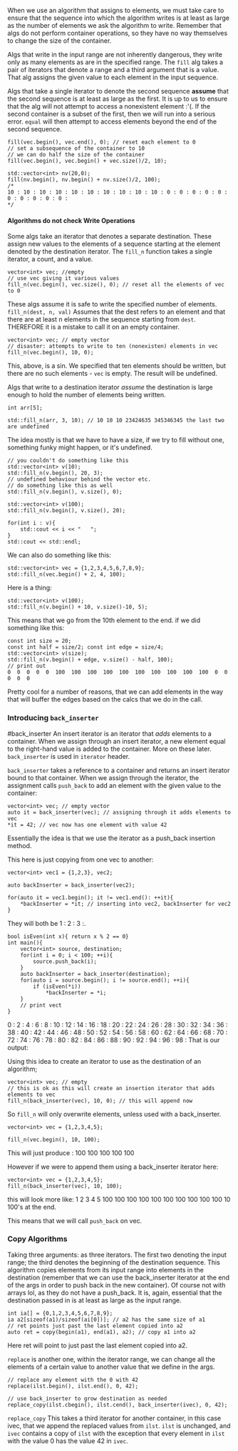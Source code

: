 When we use an algorithm that assigns to elements, we must take care to ensure that the sequence into which the algorithm writes is at least as large as the number of elements we ask the algorithm to write. 
Remember that algs do not perform container operations, so they have no way themselves to change the size of the container. 

Algs that write in the input range are not inherently dangerous, they write only as many elements as are in the specified range. 
The `fill` alg takes a pair of iterators that denote a range and a third argument that is a value. 
That alg assigns the given value to each element in the input sequence. 

Algs that take a single iterator to denote the second sequence **assume** that the second sequence is at least as large as the first. It is up to us to ensure that the alg will not attempt to access a nonexistent element :'(. If the second container is a subset of the first, then we will run into a serious error. `equal` will then attempt to access elements beyond the end of the second sequence. 

```
fill(vec.begin(), vec.end(), 0); // reset each element to 0
// set a subsequence of the container to 10
// we can do half the size of the container
fill(vec.begin(), vec.begin() + vec.size()/2, 10);
```


```
std::vector<int> nv(20,0);
fill(nv.begin(), nv.begin() + nv.size()/2, 100);
/*
10 : 10 : 10 : 10 : 10 : 10 : 10 : 10 : 10 : 10 : 0 : 0 : 0 : 0 : 0 : 0 : 0 : 0 : 0 : 0 :
*/
```

#### Algorithms do not check Write Operations
Some algs take an iterator that denotes a separate destination. 
These assign new values to the elements of a sequence starting at the element denoted by the destination iterator. 
The `fill_n` function takes a single iterator, a count, and a value. 
```
vector<int> vec; //empty
// use vec giving it various values
fill_n(vec.begin(), vec.size(), 0); // reset all the elements of vec to 0
```
These algs assume it is safe to write the specified number of elements. 
`fill_n(dest, n, val)`
Assumes that the dest refers to an element and that there are at least n elements in the sequence starting from `dest`.
THEREFORE it is a mistake to call it on an empty container. 
```
vector<int> vec; // empty vector
// disaster: attempts to write to ten (nonexisten) elements in vec
fill_n(vec.begin(), 10, 0);
```
This, above, is a sin. We specified that ten elements should be written, but there are no such elements - `vec` is empty. The result will be undefined. 

Algs that write to a destination iterator *assume* the destination is large enough to hold the number of elements being written. 


```
int arr[5];

std::fill_n(arr, 3, 10); // 10 10 10 23424635 345346345 the last two are undefined
```
The idea mostly is that we have to have a size, if we try to fill without one, something funky might happen, or it's undefined. 

```
// you couldn't do something like this 
std::vector<int> v(10);
std::fill_n(v.begin(), 20, 3);
// undefined behaviour behind the vector etc. 
// do something like this as well 
std::fill_n(v.begin(), v.size(), 0);
```


```
std::vector<int> v(100);
std::fill_n(v.begin(), v.size(), 20);

for(int i : v){ 
	std::cout << i << "   ";
}
std::cout << std::endl;
```

We can also do something like this: 
```
std::vector<int> vec = {1,2,3,4,5,6,7,8,9};
std::fill_n(vec.begin() + 2, 4, 100);
```

Here is a thing: 
```
std::vector<int> v(100);
std::fill_n(v.begin() + 10, v.size()-10, 5);
```

This means that we go from the 10th element to the end. 
if we did something like this: 
```
const int size = 20; 
const int half = size/2; const int edge = size/4;
std::vector<int> v(size);
std::fill_n(v.begin() + edge, v.size() - half, 100);
// print out
0  0  0  0  0  100  100  100  100  100  100  100  100  100  100  0  0  
0  0  0
```
Pretty cool for a number of reasons, that we can add elements in the way that will buffer the edges based on the calcs that we do in the call. 

### Introducing `back_inserter`
#back_inserter
An insert iterator is an iterator that *adds* elements to a container. 
When we assign through an insert iterator, a new element equal to the right-hand value is added to the container. More on these later. 
`back_inserter` is used in `iterator` header. 

`back_inserter` takes a reference to a container and returns an insert iterator bound to that container. 
When we assign through the iterator, the assignment calls `push_back` to add an element with the given value to the container: 
```
vector<int> vec; // empty vector
auto it = back_inserter(vec); // assigning through it adds elements to vec
*it = 42; // vec now has one element with value 42
```

Essentially the idea is that we use the iterator as a push_back insertion method. 

This here is just copying from one vec to another: 
```
vector<int> vec1 = {1,2,3}, vec2;

auto backInserter = back_inserter(vec2);

for(auto it = vec1.begin(); it != vec1.end(): ++it){ 
	*backInserter = *it; // inserting into vec2, backInserter for vec2
}
```
They will both be 1 : 2 : 3 :. 

```
bool isEven(int x){ return x % 2 == 0}
int main(){ 
	vector<int> source, destination; 
	for(int i = 0; i < 100; ++i){ 
		source.push_back(i);
	}
	auto backInserter = back_inserter(destination);
	for(auto i = source.begin(); i != source.end(); ++i){ 
		if (isEven(*i))
			*backInserter = *i;
	}
	// print vect
}
```
0 : 2 : 4 : 6 : 8 : 10 : 12 : 14 : 16 : 18 : 20 : 22 : 24 : 26 : 28 : 30 : 32 : 34 : 36 : 38 : 40 : 42 : 44 : 46 : 48 : 50 : 52 : 54 : 56 : 58 : 60 : 62 : 64 : 66 : 68 : 70 : 72 : 74 : 76 : 78 : 80 : 82 : 84 : 86 
: 88 : 90 : 92 : 94 : 96 : 98 : 
That is our output: 

Using this idea to create an iterator to use as the destination of an algorithm;
```
vector<int> vec; // empty 
// this is ok as this will create an insertion iterator that adds elements to vec
fill_n(back_inserter(vec), 10, 0); // this will append now
```
So `fill_n` will only overwrite elements, unless used with a back_inserter.
```
vector<int> vec = {1,2,3,4,5};

fill_n(vec.begin(), 10, 100);
```
This will just produce : 100 100 100 100 100

However if we were to append them using a back_inserter iterator here: 
```
vector<int> vec = {1,2,3,4,5};
fill_n(back_inserter(vec), 10, 100);
```
this will look more like: 1 2 3 4 5 100 100 100 100 100 100 100 100 100 100 
10 100's at the end. 

This means that we will call `push_back` on vec. 

### Copy Algorithms
Taking three arguments: as three iterators. 
The first two denoting the input range; the third denotes the beginning of the destination sequence. 
This algorithm copies elements from its input range into elements in the destination (remember that we can use the back_inserter iterator at the end of the args in order to push back in the new container). Of course not with arrays lol, as they do not have a push_back.
It is, again, essential that the destination passed in is at least as large as the input range. 
```
int ia[] = {0,1,2,3,4,5,6,7,8,9};
ia a2[sizeof(a1)/sizeof(ai[0])]; // a2 has the same size of a1
// ret points just past the last element copied into a2
auto ret = copy(begin(a1), end(a1), a2); // copy a1 into a2
```
Here ret will point to just past the last element copied into a2. 

`replace` is another one, within the iterator range, we can change all the elements of a certain value to another value that we define in the args. 

```
// replace any element with the 0 with 42
replace(ilst.begin(), ilst.end(), 0, 42);
```
```
// use back_inserter to grow destination as needed
replace_copy(ilst.cbegin(), ilst.cend(), back_inserter(ivec), 0, 42);
```
`replace_copy` This takes a third iterator for another container, in this case ivec, that we append the replaced values from `ilst`. `ilst` is unchanged, and `ivec` contains a copy of `ilst` with the exception that every element in `ilst` with the value 0 has the value 42 in `ivec`.

